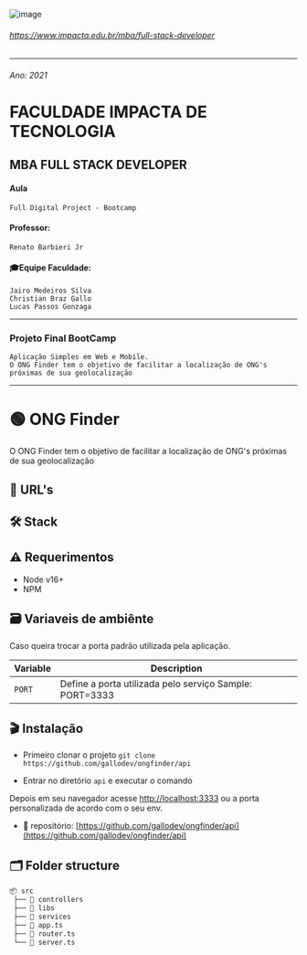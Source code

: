 
![image](https://user-images.githubusercontent.com/69281962/138617122-5ea529c6-ca29-480d-ab0c-0d459171c37e.png)
###### https://www.impacta.edu.br/mba/full-stack-developer
---


###### Ano: 2021
# FACULDADE IMPACTA DE TECNOLOGIA

## MBA FULL STACK DEVELOPER

#### Aula
    Full Digital Project - Bootcamp

#### Professor:
    Renato Barbieri Jr

#### 🎓Equipe Faculdade: 
    Jairo Medeiros Silva
    Christian Braz Gallo
    Lucas Passos Gonzaga

---
### Projeto Final BootCamp
    Aplicação Simples em Web e Mobile.
    O ONG Finder tem o objetivo de facilitar a localização de ONG's próximas de sua geolocalização

---



# 🟢 ONG Finder

O ONG Finder tem o objetivo de facilitar a localização de ONG's próximas de sua geolocalização

## 🔗 URL's


## 🛠 Stack


## ⚠️ Requerimentos

- Node v16+
- NPM

## 🗃 Variaveis de ambiênte

Caso queira trocar a porta padrão utilizada pela aplicação.

| Variable | Description |
| --- | --- |
| `PORT` | Define a porta utilizada pelo serviço Sample: PORT=3333 |

## 🎬 Instalação

- Primeiro clonar o projeto `git clone https://github.com/gallodev/ongfinder/api` 

- Entrar no diretório `api` e executar o comando ` `

Depois em seu navegador acesse [http://localhost:3333](http://localhost:3333) ou a porta personalizada de acordo com o seu env.

- 📁 repositório: [https://github.com/gallodev/ongfinder/api](https://github.com/gallodev/ongfinder/api)

## 🗂 Folder structure

```bash
📦 src
 ├── 📂 controllers
 ├── 📂 libs
 ├── 📂 services
 ├── 📜 app.ts
 ├── 📜 router.ts
 └── 📜 server.ts
```
